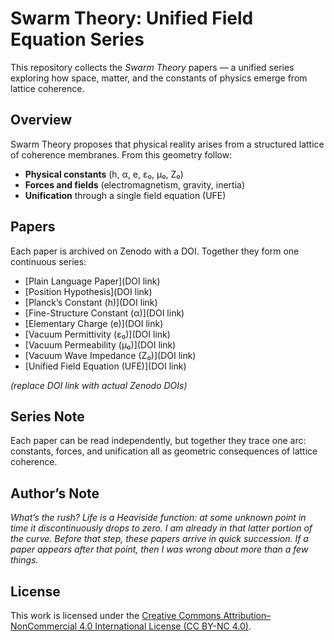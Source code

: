 # Swarm Theory: Unified Field Equation Series

This repository collects the *Swarm Theory* papers — a unified series exploring how space, matter, and the constants of physics emerge from lattice coherence.

## Overview
Swarm Theory proposes that physical reality arises from a structured lattice of coherence membranes. From this geometry follow:
- **Physical constants** (h, α, e, ε₀, μ₀, Z₀)
- **Forces and fields** (electromagnetism, gravity, inertia)
- **Unification** through a single field equation (UFE)

## Papers
Each paper is archived on Zenodo with a DOI. Together they form one continuous series:

- [Plain Language Paper](DOI link)  
- [Position Hypothesis](DOI link)  
- [Planck’s Constant (h)](DOI link)  
- [Fine-Structure Constant (α)](DOI link)  
- [Elementary Charge (e)](DOI link)  
- [Vacuum Permittivity (ε₀)](DOI link)  
- [Vacuum Permeability (μ₀)](DOI link)  
- [Vacuum Wave Impedance (Z₀)](DOI link)  
- [Unified Field Equation (UFE)](DOI link)  

*(replace DOI link with actual Zenodo DOIs)*

## Series Note
Each paper can be read independently, but together they trace one arc: constants, forces, and unification all as geometric consequences of lattice coherence.

## Author’s Note
*What’s the rush? Life is a Heaviside function: at some unknown point in time it discontinuously drops to zero. I am already in that latter portion of the curve. Before that step, these papers arrive in quick succession. If a paper appears after that point, then I was wrong about more than a few things.*

## License
This work is licensed under the [Creative Commons Attribution–NonCommercial 4.0 International License (CC BY-NC 4.0)](https://creativecommons.org/licenses/by-nc/4.0/).
